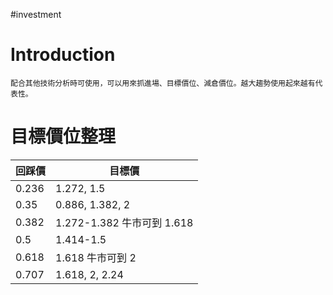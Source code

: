 #investment 

# Introduction
	配合其他技術分析時可使用，可以用來抓進場、目標價位、減倉價位。越大趨勢使用起來越有代表性。

# 目標價位整理
| 回踩價 | 目標價                     |
| ------ | -------------------------- |
| 0.236  | 1.272, 1.5                 |
| 0.35   | 0.886, 1.382, 2            |
| 0.382  | 1.272-1.382 牛市可到 1.618 |
| 0.5    | 1.414-1.5                  |
| 0.618  | 1.618 牛市可到 2           |
| 0.707  | 1.618, 2, 2.24             | 
